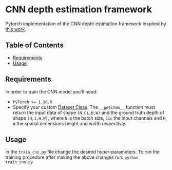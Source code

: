 # CNN depth estimation framework

Pytorch implementation of the CNN depth estimation framework inspired by [this work](https://github.com/1adrianb/face-alignment).

## Table of Contents

- [Requirements](#requirements)
- [Usage](#usage)

## Requirements

In order to train the CNN model you'll need:
- `PyTorch >= 1.10.0`
- Specify your custom [Dataset Class](https://pytorch.org/tutorials/beginner/basics/data_tutorial.html#creating-a-custom-dataset-for-your-files). The `__getitem__` function must return the input data of shape `(N,Ci​,H,W)` and the ground truth depth of shape `(N,1,H,W)`, where `N` is the batch size, `Cin` the input channels and `H`, `W` the spatial dimensions height and width respectivly. 


## Usage

In the `train_cnn.py` file change the desired hyper-parameters. To run the training procedure after making the above changes run:
    `python train_cnn.py`